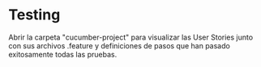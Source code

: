 # Testing
Abrir la carpeta "cucumber-project" para visualizar las User Stories junto con sus archivos .feature y definiciones de pasos que han pasado exitosamente todas las pruebas.
